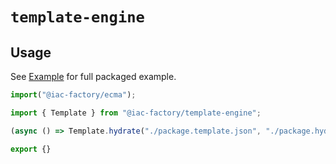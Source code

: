 # `template-engine`

## Usage 

See [Example](./example) for full packaged example.

```typescript
import("@iac-factory/ecma");

import { Template } from "@iac-factory/template-engine";

(async () => Template.hydrate("./package.template.json", "./package.hydration.json"))();

export {}
```
